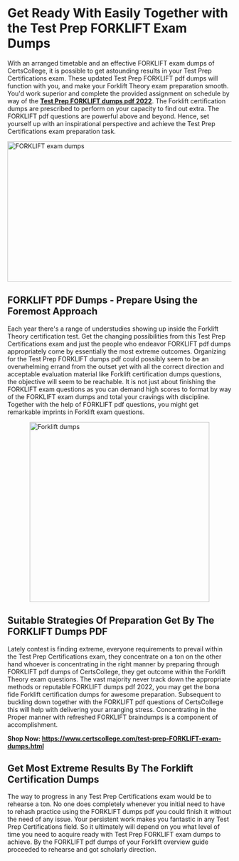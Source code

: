 <h1><strong>Get Ready With Easily Together with the Test Prep FORKLIFT Exam Dumps&nbsp;</strong></h1>
<p><span style="font-weight: 400;">With an arranged timetable and an effective  FORKLIFT exam dumps of CertsCollege, it is possible to get astounding results in your Test Prep Certifications exam. These updated Test Prep FORKLIFT pdf dumps will function with you, and make your Forklift Theory exam preparation smooth. You'd work superior and complete the provided assignment on schedule by way of the <strong><a href="https://www.certscollege.com/test-prep-FORKLIFT-exam-dumps.html">Test Prep FORKLIFT dumps pdf 2022</a></strong>. The Forklift certification dumps are prescribed to perform on your capacity to find out extra. The  FORKLIFT pdf questions are powerful above and beyond. Hence, set yourself up with an inspirational perspective and achieve the Test Prep Certifications exam preparation task.&nbsp;</span></p>
<p><span style="font-weight: 400;"><img style="display: block; margin-left: auto; margin-right: auto;" src="https://i.ibb.co/CPDK3ps/Yellow-and-Blue-Initiative-Blog-Banner.png" alt="FORKLIFT exam dumps" width="559" height="315" /></span></p>
<h2><strong>FORKLIFT PDF Dumps - Prepare Using the Foremost Approach</strong></h2>
<p><span style="font-weight: 400;">Each year there's a range of understudies showing up inside the Forklift Theory certification test. Get the changing possibilities from this Test Prep Certifications exam and just the people who endeavor FORKLIFT pdf dumps appropriately come by essentially the most extreme outcomes. Organizing for the Test Prep FORKLIFT dumps pdf could possibly seem to be an overwhelming errand from the outset yet with all the correct direction and acceptable evaluation material like Forklift certification dumps questions, the objective will seem to be reachable. It is not just about finishing the FORKLIFT exam questions as you can demand high scores to format by way of the FORKLIFT exam dumps and total your cravings with discipline. Together with the help of FORKLIFT pdf questions, you might get remarkable imprints in Forklift exam questions.</span></p>
<p><span style="font-weight: 400;"><a href="https://tinyurl.com/y2lg2627"><img style="display: block; margin-left: auto; margin-right: auto;" src="https://i.ibb.co/9tMrhdY/Teacher-Appreciation-Invitation.png" alt="Forklift dumps " width="404" height="404" /></a></span></p>
<h2><strong>Suitable Strategies Of Preparation Get By The FORKLIFT Dumps PDF</strong></h2>
<p><span style="font-weight: 400;">Lately contest is finding extreme, everyone requirements to prevail within the Test Prep Certifications exam, they concentrate on a ton on the other hand whoever is concentrating in the right manner by preparing through FORKLIFT pdf dumps of CertsCollege, they get outcome within the Forklift Theory exam questions. The vast majority never track down the appropriate methods or reputable FORKLIFT dumps pdf 2022, you may get the bona fide Forklift certification dumps for awesome preparation. Subsequent to buckling down together with the  FORKLIFT pdf questions of CertsCollege this will help with delivering your arranging stress. Concentrating in the Proper manner with refreshed FORKLIFT braindumps is a component of accomplishment.</span></p>
<p><span style="font-weight: 400;"><strong>Shop Now: <a href="https://www.certscollege.com/test-prep-FORKLIFT-exam-dumps.html">https://www.certscollege.com/test-prep-FORKLIFT-exam-dumps.html</a></strong></span></p>
<h2><strong>Get Most Extreme Results By The Forklift Certification Dumps</strong></h2>
<p><span style="font-weight: 400;">The way to progress in any Test Prep Certifications exam would be to rehearse a ton. No one does completely whenever you initial need to have to rehash practice using the FORKLIFT dumps pdf you could finish it without the need of any issue. Your persistent work makes you fantastic in any Test Prep Certifications field. So it ultimately will depend on you what level of time you need to acquire ready with Test Prep FORKLIFT exam dumps to achieve. By the FORKLIFT pdf dumps of your Forklift overview guide proceeded to rehearse and got scholarly direction.</span></p>
